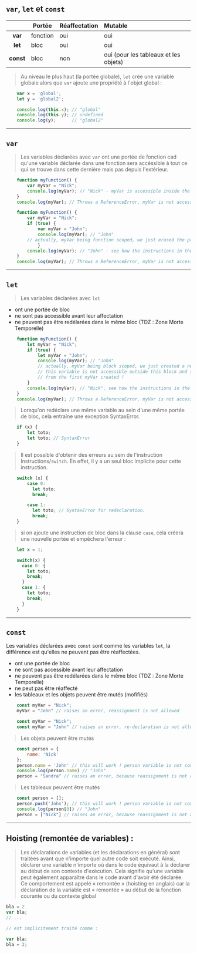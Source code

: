 ``var``, ``let`` et  ``const`` 
---

|              | Portée    | Réaffectation  | Mutable |
| :----------: | ------    |-----           |:-----                                 |
| **var**          | fonction  | oui            | oui                                   |
| **let**          | bloc      | oui            | oui                                   |      
| **const**        | bloc      | non            | oui (pour les tableaux et les objets) |     
   
> Au niveau le plus haut (la portée globale), ``let`` crée une variable globale alors que ``var`` ajoute une propriété à l'objet global :

````javascript
    var x = 'global';
    let y = 'global2';

    console.log(this.x); // "global"
    console.log(this.y); // undefined
    console.log(y);      // "global2"
````
---
``var``
---
> Les variables déclarées avec ``var`` ont une portée de fonction cad qu'une variable déclarée dans une fonction sera accéssible à tout ce qui se trouve dans cette dernière mais pas depuis l'extérieur.
````javascript
    function myFunction() {
        var myVar = "Nick";
        console.log(myVar); // "Nick" - myVar is accessible inside the function
    }
    console.log(myVar); // Throws a ReferenceError, myVar is not accessible outside the function.
````
````javascript
    function myFunction() {
        var myVar = "Nick";
        if (true) {
            var myVar = "John";
            console.log(myVar); // "John"
        // actually, myVar being function scoped, we just erased the previous myVar value "Nick" for "John"
            }
        console.log(myVar); // "John" - see how the instructions in the if block affected this value
    }
    console.log(myVar); // Throws a ReferenceError, myVar is not accessible outside the function.
````
---
``let``
---
> Les variables déclarées avec ``let`` 
- ont une portée de bloc
- ne sont pas accessible avant leur affectation
- ne peuvent pas être redélarées dans le même bloc (TDZ : Zone Morte Temporelle)
````javascript
    function myFunction() {
        let myVar = "Nick";
        if (true) {
            let myVar = "John";
            console.log(myVar); // "John"
            // actually, myVar being block scoped, we just created a new variable myVar.
            // this variable is not accessible outside this block and totally independent
            // from the first myVar created !
        }
        console.log(myVar); // "Nick", see how the instructions in the if block DID NOT affect this value
    }
    console.log(myVar); // Throws a ReferenceError, myVar is not accessible outside the function.
````
> Lorsqu'on redéclare une même variable au sein d'une même portée de bloc, cela entraîne une exception SyntaxError.
````javascript
    if (x) {
        let toto;
        let toto; // SyntaxError
    }
````
> Il est possible d'obtenir des erreurs au sein de l'instruction Instructions/``switch``. En effet, il y a un seul bloc implicite pour cette instruction.

````javascript
    switch (x) {
        case 0:
          let toto;
          break;

        case 1:
          let toto; // SyntaxError for redeclaration.
          break;
    }
````
> si on ajoute une instruction de bloc dans la clause ``case``, cela créera une nouvelle portée et empêchera l'erreur :

````javascript
    let x = 1;

    switch(x) {
      case 0: {
        let toto;
        break;
      }  
      case 1: {
        let toto;
        break;
      }
    }
````
---
``const``
---
Les variables déclarées avec ``const`` sont comme les variables ``let``, la différence est qu'elles ne peuvent pas être réaffectées.
- ont une portée de bloc
- ne sont pas accessible avant leur affectation
- ne peuvent pas être redélarées dans le même bloc (TDZ : Zone Morte Temporelle)
- ne peut pas être réaffecté 
- les tableaux et les objets peuvent être mutés (mofifiés)
````javascript
    const myVar = "Nick";
    myVar = "John" // raises an error, reassignment is not allowed
````
````javascript
    const myVar = "Nick";
    const myVar = "John" // raises an error, re-declaration is not allowed
````
> Les objets peuvent être mutés
````javascript
    const person = {
        name: 'Nick'
    };
    person.name = 'John' // this will work ! person variable is not completely reassigned, but mutated
    console.log(person.name) // "John"
    person = "Sandra" // raises an error, because reassignment is not allowed with const declared variables
````
> Les tableaux peuvent être mutés 
````javascript
    const person = [];
    person.push('John'); // this will work ! person variable is not completely reassigned, but mutated
    console.log(person[0]) // "John"
    person = ["Nick"] // raises an error, because reassignment is not allowed with const declared variables
````


---

## Hoisting (remontée de variables) :

> Les déclarations de variables (et les déclarations en général) sont traitées avant que n'importe quel autre code soit exécuté. Ainsi, déclarer une variable n'importe où dans le code équivaut à la déclarer au début de son contexte d'exécution. Cela signifie qu'une variable peut également apparaître dans le code avant d'avoir été déclarée. Ce comportement est appelé « remontée » (hoisting en anglais) car la déclaration de la variable est « remontée » au début de la fonction courante ou du contexte global

````javascript
bla = 2
var bla;
// ...

// est implicitement traité comme :

var bla;
bla = 2;
````